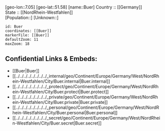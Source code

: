﻿---
location: [51.58,7.05] 
mapzoom: [7,12] 
mapmarker: city 
type: City
tags:
- geo/City


SpocWebEntityId: 29403
isDeleted: false
confidential: public

---
[geo-lon::7.05] 
[geo-lat::51.58] 
[name::Buer] 
Country :: [[Germany]]  
State :: [[NordRhein-Westfahlen]]  
[Population::] 
[Unknown::] 


```leaflet
id: Buer
coordinates: [[Buer]] 
markerFile: [[Buer]] 
defaultZoom: 11 
maxZoom: 18
```


## Confidential Links & Embeds: 
- [[Buer|Buer]]  
- [[../../../../../../../../_internal/geo/Continent/Europe/Germany/West/NordRhein-Westfahlen/City/Buer.internal|Buer.internal]] 
- [[../../../../../../../../_protect/geo/Continent/Europe/Germany/West/NordRhein-Westfahlen/City/Buer.protect|Buer.protect]] 
- [[../../../../../../../../_private/geo/Continent/Europe/Germany/West/NordRhein-Westfahlen/City/Buer.private|Buer.private]] 
- [[../../../../../../../../_personal/geo/Continent/Europe/Germany/West/NordRhein-Westfahlen/City/Buer.personal|Buer.personal]] 
- [[../../../../../../../../_secret/geo/Continent/Europe/Germany/West/NordRhein-Westfahlen/City/Buer.secret|Buer.secret]] 
